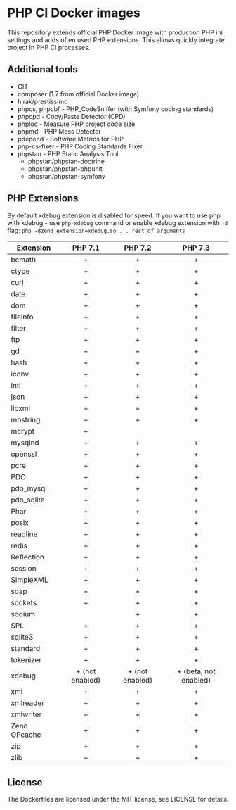 # PHP CI Docker images

This repository extends official PHP Docker image with production 
PHP ini settings and adds often used PHP extensions.
This allows quickly integrate project in PHP CI processes.

## Additional tools
* GIT
* composer (1.7 from official Docker image)
* hirak/prestissimo
* phpcs, phpcbf - PHP_CodeSniffer (with Symfony coding standards)
* phpcpd - Copy/Paste Detector (CPD)
* phploc - Measure PHP project code size
* phpmd - PHP Mess Detector
* pdepend - Software Metrics for PHP
* php-cs-fixer - PHP Coding Standards Fixer
* phpstan - PHP Static Analysis Tool
  * phpstan/phpstan-doctrine
  * phpstan/phpstan-phpunit
  * phpstan/phpstan-symfony

## PHP Extensions

By default xdebug extension is disabled for speed.
If you want to use php with xdebug - use `php-xdebug` command
or enable xdebug extension with `-d` flag: `php -dzend_extension=xdebug.so ... rest of arguments`

| Extension | PHP 7.1 | PHP 7.2 | PHP 7.3 |
|---|:---:|:---:|:---:|
|bcmath| + | + | + |
|ctype| + | + | + |
|curl| + | + | + |
|date| + | + | + |
|dom| + | + | + |
|fileinfo| + | + | + |
|filter| + | + | + |
|ftp| + | + | + |
|gd| + | + | + |
|hash| + | + | + |
|iconv| + | + | + |
|intl| + | + | + |
|json| + | + | + |
|libxml| + | + | + |
|mbstring| + | + | + |
|mcrypt| + |  |  |
|mysqlnd| + | + | + |
|openssl| + | + | + |
|pcre| + | + | + |
|PDO| + | + | + |
|pdo_mysql| + | + | + |
|pdo_sqlite| + | + | + |
|Phar| + | + | + |
|posix| + | + | + |
|readline| + | + | + |
|redis| + | + | + |
|Reflection| + | + | + |
|session| + | + | + |
|SimpleXML| + | + | + |
|soap| + | + | + |
|sockets| + | + | + |
|sodium|  | + | + |
|SPL| + | + | + |
|sqlite3| + | + | + |
|standard| + | + | + |
|tokenizer| + | + | + |
|xdebug| + (not enabled) | + (not enabled) | + (beta, not enabled) |
|xml| + | + | + |
|xmlreader| + | + | + |
|xmlwriter| + | + | + |
|Zend OPcache| + | + | + |
|zip| + | + | + |
|zlib| + | + | + |


## License

The Dockerfiles are licensed under the MIT license, see LICENSE for details.
